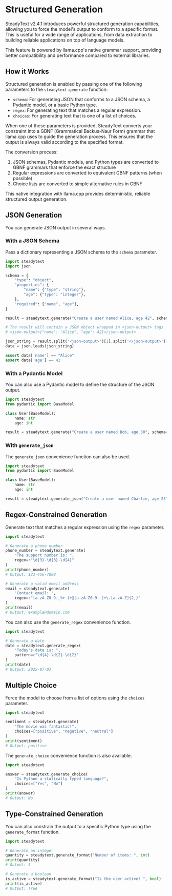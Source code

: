 # Structured Generation

SteadyText v2.4.1 introduces powerful structured generation capabilities, allowing you to force the model's output to conform to a specific format. This is useful for a wide range of applications, from data extraction to building reliable applications on top of language models.

This feature is powered by llama.cpp's native grammar support, providing better compatibility and performance compared to external libraries.

## How it Works

Structured generation is enabled by passing one of the following parameters to the `steadytext.generate` function:

- `schema`: For generating JSON that conforms to a JSON schema, a Pydantic model, or a basic Python type.
- `regex`: For generating text that matches a regular expression.
- `choices`: For generating text that is one of a list of choices.

When one of these parameters is provided, SteadyText converts your constraint into a GBNF (Grammatical Backus-Naur Form) grammar that llama.cpp uses to guide the generation process. This ensures that the output is always valid according to the specified format.

The conversion process:
1. JSON schemas, Pydantic models, and Python types are converted to GBNF grammars that enforce the exact structure
2. Regular expressions are converted to equivalent GBNF patterns (when possible)
3. Choice lists are converted to simple alternative rules in GBNF

This native integration with llama.cpp provides deterministic, reliable structured output generation.

## JSON Generation

You can generate JSON output in several ways.

### With a JSON Schema

Pass a dictionary representing a JSON schema to the `schema` parameter.

```python
import steadytext
import json

schema = {
    "type": "object",
    "properties": {
        "name": {"type": "string"},
        "age": {"type": "integer"},
    },
    "required": ["name", "age"],
}

result = steadytext.generate("Create a user named Alice, age 42", schema=schema)

# The result will contain a JSON object wrapped in <json-output> tags
# <json-output>{"name": "Alice", "age": 42}</json-output>

json_string = result.split('<json-output>')[1].split('</json-output>')[0]
data = json.loads(json_string)

assert data['name'] == "Alice"
assert data['age'] == 42
```

### With a Pydantic Model

You can also use a Pydantic model to define the structure of the JSON output.

```python
import steadytext
from pydantic import BaseModel

class User(BaseModel):
    name: str
    age: int

result = steadytext.generate("Create a user named Bob, age 30", schema=User)
```

### With `generate_json`

The `generate_json` convenience function can also be used.

```python
import steadytext
from pydantic import BaseModel

class User(BaseModel):
    name: str
    age: int

result = steadytext.generate_json("Create a user named Charlie, age 25", schema=User)
```

## Regex-Constrained Generation

Generate text that matches a regular expression using the `regex` parameter.

```python
import steadytext

# Generate a phone number
phone_number = steadytext.generate(
    "The support number is: ",
    regex=r"\d{3}-\d{3}-\d{4}"
)
print(phone_number)
# Output: 123-456-7890

# Generate a valid email address
email = steadytext.generate(
    "Contact email: ",
    regex=r"[a-zA-Z0-9._%+-]+@[a-zA-Z0-9.-]+\.[a-zA-Z]{2,}"
)
print(email)
# Output: example@domain.com
```

You can also use the `generate_regex` convenience function.

```python
import steadytext

# Generate a date
date = steadytext.generate_regex(
    "Today's date is: ",
    pattern=r"\d{4}-\d{2}-\d{2}"
)
print(date)
# Output: 2025-07-03
```

## Multiple Choice

Force the model to choose from a list of options using the `choices` parameter.

```python
import steadytext

sentiment = steadytext.generate(
    "The movie was fantastic!",
    choices=["positive", "negative", "neutral"]
)
print(sentiment)
# Output: positive
```

The `generate_choice` convenience function is also available.

```python
import steadytext

answer = steadytext.generate_choice(
    "Is Python a statically typed language?",
    choices=["Yes", "No"]
)
print(answer)
# Output: No
```

## Type-Constrained Generation

You can also constrain the output to a specific Python type using the `generate_format` function.

```python
import steadytext

# Generate an integer
quantity = steadytext.generate_format("Number of items: ", int)
print(quantity)
# Output: 5

# Generate a boolean
is_active = steadytext.generate_format("Is the user active? ", bool)
print(is_active)
# Output: True
```
